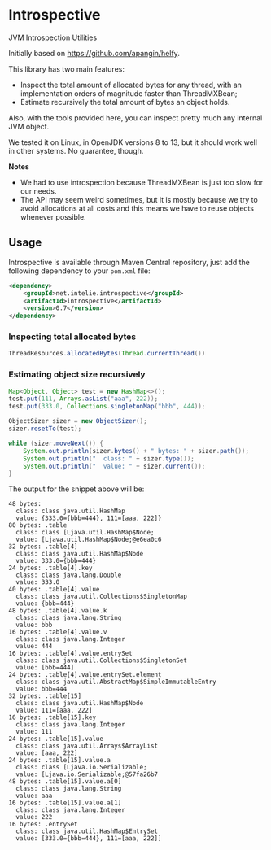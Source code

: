 # Introspective

JVM Introspection Utilities

Initially based on https://github.com/apangin/helfy.

This library has two main features:

- Inspect the total amount of allocated bytes for any thread, with an implementation orders of magnitude faster than ThreadMXBean;
- Estimate recursively the total amount of bytes an object holds.

Also, with the tools provided here, you can inspect pretty much any internal JVM object.

We tested it on Linux, in OpenJDK versions 8 to 13, but it should work well in other systems.
No guarantee, though.

**Notes**

* We had to use introspection because ThreadMXBean is just too slow for our needs.
* The API may seem weird sometimes, but it is mostly because we try to avoid allocations at all costs
  and this means we have to reuse objects whenever possible. 

## Usage

Introspective is available through Maven Central repository, just add the following
dependency to your `pom.xml` file:

```xml
<dependency>
    <groupId>net.intelie.introspective</groupId>
    <artifactId>introspective</artifactId>
    <version>0.7</version>
</dependency>
```

### Inspecting total allocated bytes

```java
ThreadResources.allocatedBytes(Thread.currentThread())
```

### Estimating object size recursively

```java
Map<Object, Object> test = new HashMap<>();
test.put(111, Arrays.asList("aaa", 222));
test.put(333.0, Collections.singletonMap("bbb", 444));

ObjectSizer sizer = new ObjectSizer();
sizer.resetTo(test);

while (sizer.moveNext()) {
    System.out.println(sizer.bytes() + " bytes: " + sizer.path());
    System.out.println("  class: " + sizer.type());
    System.out.println("  value: " + sizer.current());
}
```

The output for the snippet above will be:

```
48 bytes: 
  class: class java.util.HashMap
  value: {333.0={bbb=444}, 111=[aaa, 222]}
80 bytes: .table
  class: class [Ljava.util.HashMap$Node;
  value: [Ljava.util.HashMap$Node;@e6ea0c6
32 bytes: .table[4]
  class: class java.util.HashMap$Node
  value: 333.0={bbb=444}
24 bytes: .table[4].key
  class: class java.lang.Double
  value: 333.0
40 bytes: .table[4].value
  class: class java.util.Collections$SingletonMap
  value: {bbb=444}
48 bytes: .table[4].value.k
  class: class java.lang.String
  value: bbb
16 bytes: .table[4].value.v
  class: class java.lang.Integer
  value: 444
16 bytes: .table[4].value.entrySet
  class: class java.util.Collections$SingletonSet
  value: [bbb=444]
24 bytes: .table[4].value.entrySet.element
  class: class java.util.AbstractMap$SimpleImmutableEntry
  value: bbb=444
32 bytes: .table[15]
  class: class java.util.HashMap$Node
  value: 111=[aaa, 222]
16 bytes: .table[15].key
  class: class java.lang.Integer
  value: 111
24 bytes: .table[15].value
  class: class java.util.Arrays$ArrayList
  value: [aaa, 222]
24 bytes: .table[15].value.a
  class: class [Ljava.io.Serializable;
  value: [Ljava.io.Serializable;@57fa26b7
48 bytes: .table[15].value.a[0]
  class: class java.lang.String
  value: aaa
16 bytes: .table[15].value.a[1]
  class: class java.lang.Integer
  value: 222
16 bytes: .entrySet
  class: class java.util.HashMap$EntrySet
  value: [333.0={bbb=444}, 111=[aaa, 222]]
```
